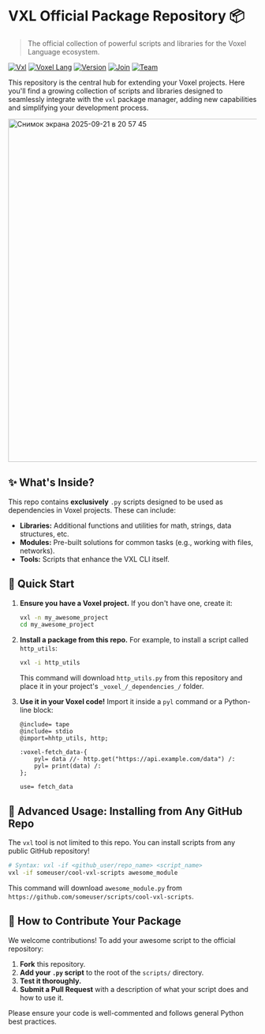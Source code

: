 # VXL Official Package Repository 📦

> The official collection of powerful scripts and libraries for the Voxel Language ecosystem.

[![Vxl](https://img.shields.io/badge/Vxl-tool-brightgreen?style=for-the-badge)](https://github.com/Intelektika-team/vxl)
[![Voxel Lang](https://img.shields.io/badge/Voxel-Lang-orange?style=for-the-badge)](https://github.com/Intelektika-team/Voxel)
[![Version](https://img.shields.io/badge/Version-0.7.2-blue?style=for-the-badge)](#)
[![Join](https://img.shields.io/badge/Join-us-red?style=for-the-badge)](https://intelektika-team.github.io/)
[![Team](https://img.shields.io/badge/Our-team-yellow?style=for-the-badge)](https://github.com/Intelektika-team)

This repository is the central hub for extending your Voxel projects. Here you'll find a growing collection of scripts and libraries designed to seamlessly integrate with the `vxl` package manager, adding new capabilities and simplifying your development process.

<img width="1067" height="694" alt="Снимок экрана 2025-09-21 в 20 57 45" src="https://github.com/user-attachments/assets/550eec30-43da-4c5b-9aba-234fa7ccb7e4" />

## ✨ What's Inside?

This repo contains **exclusively** `.py` scripts designed to be used as dependencies in Voxel projects. These can include:
- **Libraries:** Additional functions and utilities for math, strings, data structures, etc.
- **Modules:** Pre-built solutions for common tasks (e.g., working with files, networks).
- **Tools:** Scripts that enhance the VXL CLI itself.

## 🚀 Quick Start

1.  **Ensure you have a Voxel project.** If you don't have one, create it:
    ```bash
    vxl -n my_awesome_project
    cd my_awesome_project
    ```

2.  **Install a package from this repo.** For example, to install a script called `http_utils`:
    ```bash
    vxl -i http_utils
    ```
    This command will download `http_utils.py` from this repository and place it in your project's `_voxel_/_dependencies_/` folder.

3.  **Use it in your Voxel code!** Import it inside a `pyl` command or a Python-line block:
    ```voxel
    @include= tape
    @include= stdio
    @import=hhtp_utils, http;

    :voxel-fetch_data-{
        pyl= data //- http.get("https://api.example.com/data") /:
        pyl= print(data) /:
    };

    use= fetch_data
    ```

## 🔧 Advanced Usage: Installing from Any GitHub Repo

The `vxl` tool is not limited to this repo. You can install scripts from any public GitHub repository!

```bash
# Syntax: vxl -if <github_user/repo_name> <script_name>
vxl -if someuser/cool-vxl-scripts awesome_module
```
This command will download `awesome_module.py` from `https://github.com/someuser/scripts/cool-vxl-scripts`.

## 🤝 How to Contribute Your Package

We welcome contributions! To add your awesome script to the official repository:

1.  **Fork** this repository.
2.  **Add your `.py` script** to the root of the `scripts/` directory.
3.  **Test it thoroughly.**
4.  **Submit a Pull Request** with a description of what your script does and how to use it.

Please ensure your code is well-commented and follows general Python best practices.

